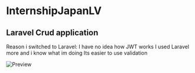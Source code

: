 # InternshipJapanLV
 Laravel Crud application
----------------------------
Reason i switched to Laravel:
I have no idea how JWT works
I used Laravel more and i know what im doing
Its easier to use validation

![Preview](https://cdn.discordapp.com/attachments/762970415919661058/859473824311410738/unknown.png)

